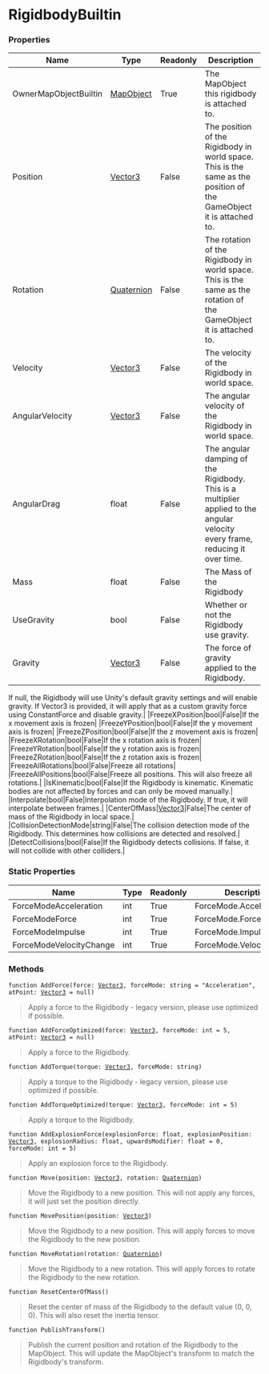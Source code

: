 # RigidbodyBuiltin
### Properties
|Name|Type|Readonly|Description|
|---|---|---|---|
|OwnerMapObjectBuiltin|[MapObject](../objects/MapObject.md)|True|The MapObject this rigidbody is attached to.|
|Position|[Vector3](../objects/Vector3.md)|False|The position of the Rigidbody in world space. This is the same as the position of the GameObject it is attached to.|
|Rotation|[Quaternion](../objects/Quaternion.md)|False|The rotation of the Rigidbody in world space. This is the same as the rotation of the GameObject it is attached to.|
|Velocity|[Vector3](../objects/Vector3.md)|False|The velocity of the Rigidbody in world space.|
|AngularVelocity|[Vector3](../objects/Vector3.md)|False|The angular velocity of the Rigidbody in world space.|
|AngularDrag|float|False|The angular damping of the Rigidbody. This is a multiplier applied to the angular velocity every frame, reducing it over time.|
|Mass|float|False|The Mass of the Rigidbody|
|UseGravity|bool|False|Whether or not the Rigidbody use gravity.|
|Gravity|[Vector3](../objects/Vector3.md)|False|The force of gravity applied to the Rigidbody.
If null, the Rigidbody will use Unity's default gravity settings and will enable gravity.
If Vector3 is provided, it will apply that as a custom gravity force using ConstantForce and disable gravity.|
|FreezeXPosition|bool|False|If the x movement axis is frozen|
|FreezeYPosition|bool|False|If the y movement axis is frozen|
|FreezeZPosition|bool|False|If the z movement axis is frozen|
|FreezeXRotation|bool|False|If the x rotation axis is frozen|
|FreezeYRotation|bool|False|If the y rotation axis is frozen|
|FreezeZRotation|bool|False|If the z rotation axis is frozen|
|FreezeAllRotations|bool|False|Freeze all rotations|
|FreezeAllPositions|bool|False|Freeze all positions. This will also freeze all rotations.|
|IsKinematic|bool|False|If the Rigidbody is kinematic. Kinematic bodies are not affected by forces and can only be moved manually.|
|Interpolate|bool|False|Interpolation mode of the Rigidbody. If true, it will interpolate between frames.|
|CenterOfMass|[Vector3](../objects/Vector3.md)|False|The center of mass of the Rigidbody in local space.|
|CollisionDetectionMode|string|False|The collision detection mode of the Rigidbody. This determines how collisions are detected and resolved.|
|DetectCollisions|bool|False|If the Rigidbody detects collisions. If false, it will not collide with other colliders.|


### Static Properties
|Name|Type|Readonly|Description|
|---|---|---|---|
|ForceModeAcceleration|int|True|ForceMode.Acceleration|
|ForceModeForce|int|True|ForceMode.Force|
|ForceModeImpulse|int|True|ForceMode.Impulse|
|ForceModeVelocityChange|int|True|ForceMode.VelocityChange|


### Methods
<pre class="language-typescript"><code class="lang-typescript">function AddForce(force: <a data-footnote-ref href="#user-content-fn-43">Vector3</a>, forceMode: string = "Acceleration", atPoint: <a data-footnote-ref href="#user-content-fn-43">Vector3</a> = null)</code></pre>
> Apply a force to the Rigidbody - legacy version, please use optimized if possible.
> 
<pre class="language-typescript"><code class="lang-typescript">function AddForceOptimized(force: <a data-footnote-ref href="#user-content-fn-43">Vector3</a>, forceMode: int = 5, atPoint: <a data-footnote-ref href="#user-content-fn-43">Vector3</a> = null)</code></pre>
> Apply a force to the Rigidbody.
> 
<pre class="language-typescript"><code class="lang-typescript">function AddTorque(torque: <a data-footnote-ref href="#user-content-fn-43">Vector3</a>, forceMode: string)</code></pre>
> Apply a torque to the Rigidbody - legacy version, please use optimized if possible.
> 
<pre class="language-typescript"><code class="lang-typescript">function AddTorqueOptimized(torque: <a data-footnote-ref href="#user-content-fn-43">Vector3</a>, forceMode: int = 5)</code></pre>
> Apply a torque to the Rigidbody.
> 
<pre class="language-typescript"><code class="lang-typescript">function AddExplosionForce(explosionForce: float, explosionPosition: <a data-footnote-ref href="#user-content-fn-43">Vector3</a>, explosionRadius: float, upwardsModifier: float = 0, forceMode: int = 5)</code></pre>
> Apply an explosion force to the Rigidbody.
> 
<pre class="language-typescript"><code class="lang-typescript">function Move(position: <a data-footnote-ref href="#user-content-fn-43">Vector3</a>, rotation: <a data-footnote-ref href="#user-content-fn-30">Quaternion</a>)</code></pre>
> Move the Rigidbody to a new position. This will not apply any forces, it will just set the position directly.
> 
<pre class="language-typescript"><code class="lang-typescript">function MovePosition(position: <a data-footnote-ref href="#user-content-fn-43">Vector3</a>)</code></pre>
> Move the Rigidbody to a new position. This will apply forces to move the Rigidbody to the new position.
> 
<pre class="language-typescript"><code class="lang-typescript">function MoveRotation(rotation: <a data-footnote-ref href="#user-content-fn-30">Quaternion</a>)</code></pre>
> Move the Rigidbody to a new rotation. This will apply forces to rotate the Rigidbody to the new rotation.
> 
<pre class="language-typescript"><code class="lang-typescript">function ResetCenterOfMass()</code></pre>
> Reset the center of mass of the Rigidbody to the default value (0, 0, 0). This will also reset the inertia tensor.
> 
<pre class="language-typescript"><code class="lang-typescript">function PublishTransform()</code></pre>
> Publish the current position and rotation of the Rigidbody to the MapObject. This will update the MapObject's transform to match the Rigidbody's transform.
> 

[^0]: [Camera](../static/Camera.md)
[^1]: [Character](../objects/Character.md)
[^2]: [Collider](../objects/Collider.md)
[^3]: [Collision](../objects/Collision.md)
[^4]: [Color](../objects/Color.md)
[^5]: [Convert](../static/Convert.md)
[^6]: [Cutscene](../static/Cutscene.md)
[^7]: [Dict](../objects/Dict.md)
[^8]: [Game](../static/Game.md)
[^9]: [Human](../objects/Human.md)
[^10]: [Input](../static/Input.md)
[^11]: [Json](../static/Json.md)
[^12]: [LightBuiltin](../static/LightBuiltin.md)
[^13]: [LineCastHitResult](../objects/LineCastHitResult.md)
[^14]: [LineRenderer](../objects/LineRenderer.md)
[^15]: [List](../objects/List.md)
[^16]: [Locale](../static/Locale.md)
[^17]: [LodBuiltin](../static/LodBuiltin.md)
[^18]: [Map](../static/Map.md)
[^19]: [MapObject](../objects/MapObject.md)
[^20]: [MapTargetable](../objects/MapTargetable.md)
[^21]: [Math](../static/Math.md)
[^22]: [NavmeshObstacleBuiltin](../static/NavmeshObstacleBuiltin.md)
[^23]: [Network](../static/Network.md)
[^24]: [NetworkView](../objects/NetworkView.md)
[^25]: [PersistentData](../static/PersistentData.md)
[^26]: [Physics](../static/Physics.md)
[^27]: [PhysicsMaterialBuiltin](../static/PhysicsMaterialBuiltin.md)
[^28]: [Player](../objects/Player.md)
[^29]: [Prefab](../objects/Prefab.md)
[^30]: [Quaternion](../objects/Quaternion.md)
[^31]: [Random](../objects/Random.md)
[^32]: [Range](../objects/Range.md)
[^33]: [RigidbodyBuiltin](../static/RigidbodyBuiltin.md)
[^34]: [RoomData](../static/RoomData.md)
[^35]: [Set](../objects/Set.md)
[^36]: [Shifter](../objects/Shifter.md)
[^37]: [String](../static/String.md)
[^38]: [Time](../static/Time.md)
[^39]: [Titan](../objects/Titan.md)
[^40]: [Transform](../objects/Transform.md)
[^41]: [UI](../static/UI.md)
[^42]: [Vector2](../objects/Vector2.md)
[^43]: [Vector3](../objects/Vector3.md)
[^44]: [WallColossal](../objects/WallColossal.md)
[^45]: [Object](../objects/Object.md)
[^46]: [Component](../objects/Component.md)
